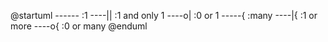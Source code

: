 @startuml
    ------   :1
    ----||   :1 and only 1
    ----o|   :0 or 1
    -----{   :many
    ----|{   :1 or more
    ----o{   :0 or many
@enduml
